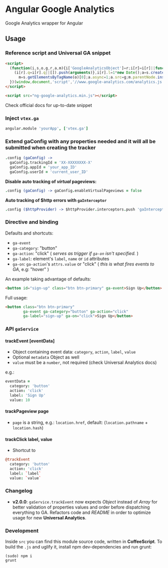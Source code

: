 # Angular Google Analytics
Google Analytics wrapper for Angular

## Usage

### Reference script and Universal GA snippet
```html
<script>
  (function(i,s,o,g,r,a,m){i['GoogleAnalyticsObject']=r;i[r]=i[r]||function(){
    (i[r].q=i[r].q||[]).push(arguments)},i[r].l=1*new Date();a=s.createElement(o),
      m=s.getElementsByTagName(o)[0];a.async=1;a.src=g;m.parentNode.insertBefore(a,m)
  })(window,document,'script','//www.google-analytics.com/analytics.js','ga');
</script>

<script src="ng-google-analytics.min.js"></script>
```

Check official docs for up-to-date snippet

### Inject `vtex.ga`
```coffeescript
angular.module 'yourApp', ['vtex.ga']
```

### Extend gaConfig with any properties needed and it will all be submitted when creating the tracker

```coffeescript
.config (gaConfig) ->
  gaConfig.trackingId = 'XX-XXXXXXXX-X'
  gaConfig.appId = 'your_app_ID'
  gaConfig.userId = 'current_user_ID'
```

**Disable auto tracking of *virtual* pageviews:**
```coffeescript
.config (gaConfig) -> gaConfig.enableVirtualPageviews = false
```

**Auto tracking of $http errors with `gaInterceptor`**
```coffeescript
.config ($httpProvider) -> $httpProvider.interceptors.push 'gaInterceptor'
```

### Directive and binding
Defaults and shortcuts:
- `ga-event`
- `ga-category`: "button"
- `ga-action`: "click" ( *serves as trigger if `ga-on` isn't specified.* )
- `ga-label`: element's `label`, `name` or `id` attributes
- `ga-on`: `ga-action`'s `attrs.value` or "click" ( *this is what fires events to GA*, e.g: "hover" )

An example taking advantage of defaults:
```html
<button id="sign-up" class="btn btn-primary" ga-event>Sign Up</button>
```

Full usage:
```html
<button class="btn btn-primary"
        ga-event ga-category="button" ga-action="click"
        ga-label="sign-up" ga-on="click">Sign Up</button>
```

### API `gaService`
#### trackEvent [eventData]
- Object containing event data: `category`, `action`, `label`, `value`
- Optional `metadata` Object as well
- `value` must be a `number`, not required (check Universal Analytics docs)

e.g.:

```coffeescript
eventData =
  category: 'button'
  action: 'click'
  label: 'Sign Up'
  value: 10
```

#### trackPageview page
- `page` is a string, e.g.: `location.href`, default: (`location.pathname` + `location.hash`)

#### trackClick label, value
- Shortcut to

```coffeescript
@trackEvent
  category: 'button'
  action: 'click'
  label: `label`
  value: `value`
```

### Changelog
- **v2.0.0**: `gaService.trackEvent` now expects *Object* instead of *Array* for better validation of properties values and order before dispatching everything to GA. Refactors code and *README* in order to optimize usage for new **Universal Analytics**.

### Development
Inside `src` you can find this module source code, written in **CoffeeScript**. To build the `.js` and uglify it, install npm dev-dependencies and run grunt:

    (sudo) npm i
    grunt
